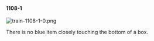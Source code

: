 #### 1108-1
![train-1108-1-0.png](https://github.com/lil-lab/nlvr/raw/master/nlvr/train/images/68/train-1108-1-0.png "train-1108-1-0.png")

There is no blue item closely touching the bottom of a box.